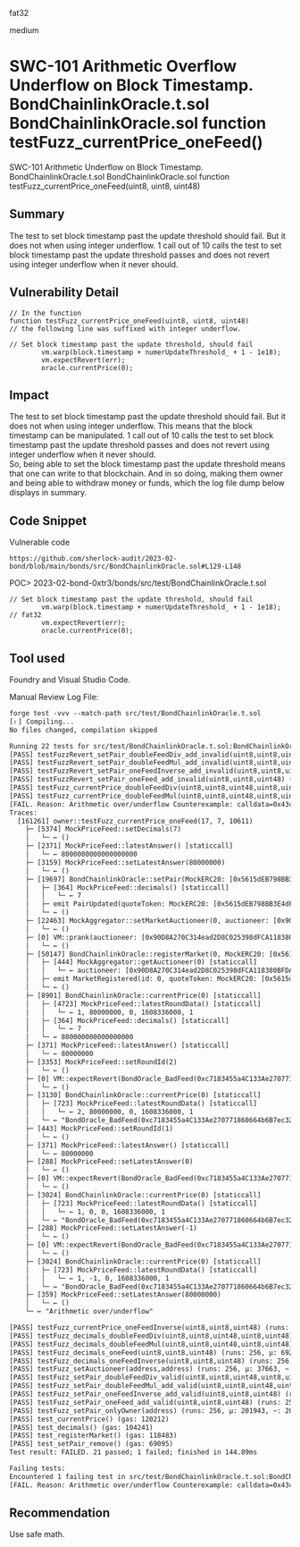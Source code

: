 fat32

medium

# SWC-101 Arithmetic Overflow Underflow on Block Timestamp. BondChainlinkOracle.t.sol BondChainlinkOracle.sol function testFuzz_currentPrice_oneFeed()

SWC-101 Arithmetic Underflow on Block Timestamp. BondChainlinkOracle.t.sol BondChainlinkOracle.sol function testFuzz_currentPrice_oneFeed(uint8, uint8, uint48)

## Summary
The test to set block timestamp past the update threshold should fail.  But it does not when using integer underflow.
1 call out of 10 calls the test to set block timestamp past the update threshold passes and does not revert using integer underflow when it never should.

## Vulnerability Detail
```solidity
// In the function
function testFuzz_currentPrice_oneFeed(uint8, uint8, uint48) 
// the following line was suffixed with integer underflow.  
```

```solidity
// Set block timestamp past the update threshold, should fail
        vm.warp(block.timestamp + numerUpdateThreshold_ + 1 - 1e18);
        vm.expectRevert(err);
        oracle.currentPrice(0);
```

## Impact
The test to set block timestamp past the update threshold should fail.  But it does not when using integer underflow.  This means that the block timestamp can be manipulated.  1 call out of 10 calls the test to set block timestamp past the update threshold passes and does not revert using integer underflow when it never should.  
So, being able to set the block timestamp past the update threshold means that one can write to that blockchain.  And in so doing, making them owner and being able to withdraw money or funds, which the log file dump below displays in summary.

## Code Snippet
Vulnerable code
```url
https://github.com/sherlock-audit/2023-02-bond/blob/main/bonds/src/BondChainlinkOracle.sol#L129-L148
```
POC> 2023-02-bond-0xtr3/bonds/src/test/BondChainlinkOracle.t.sol
```solidity
// Set block timestamp past the update threshold, should fail
        vm.warp(block.timestamp + numerUpdateThreshold_ + 1 - 1e18);  // fat32
        vm.expectRevert(err);
        oracle.currentPrice(0);
```

## Tool used
Foundry and Visual Studio Code.

Manual Review
Log File:
```txt
forge test -vvv --match-path src/test/BondChainlinkOracle.t.sol
[⠆] Compiling...
No files changed, compilation skipped

Running 22 tests for src/test/BondChainlinkOracle.t.sol:BondChainlinkOracleTest
[PASS] testFuzzRevert_setPair_doubleFeedDiv_add_invalid(uint8,uint8,uint48,uint8,uint48) (runs: 256, μ: 62164, ~: 63222)
[PASS] testFuzzRevert_setPair_doubleFeedMul_add_invalid(uint8,uint8,uint48,uint8,uint48) (runs: 256, μ: 61944, ~: 63192)
[PASS] testFuzzRevert_setPair_oneFeedInverse_add_invalid(uint8,uint8,uint48) (runs: 256, μ: 31171, ~: 31824)
[PASS] testFuzzRevert_setPair_oneFeed_add_invalid(uint8,uint8,uint48) (runs: 256, μ: 31274, ~: 31890)
[PASS] testFuzz_currentPrice_doubleFeedDiv(uint8,uint8,uint48,uint8,uint48) (runs: 256, μ: 929, ~: 932)
[PASS] testFuzz_currentPrice_doubleFeedMul(uint8,uint8,uint48,uint8,uint48) (runs: 256, μ: 948, ~: 953)
[FAIL. Reason: Arithmetic over/underflow Counterexample: calldata=0x43c2c9ef000000000000000000000000000000000000000000000000000000000000001100000000000000000000000000000000000000000000000000000000000000070000000000000000000000000000000000000000000000000000000000002973, args=[17, 7, 10611]] testFuzz_currentPrice_oneFeed(uint8,uint8,uint48) (runs: 246, μ: 715, ~: 719)
Traces:
  [161261] owner::testFuzz_currentPrice_oneFeed(17, 7, 10611) 
    ├─ [5374] MockPriceFeed::setDecimals(7) 
    │   └─ ← ()
    ├─ [2371] MockPriceFeed::latestAnswer() [staticcall]
    │   └─ ← 8000000000000000000
    ├─ [3159] MockPriceFeed::setLatestAnswer(80000000) 
    │   └─ ← ()
    ├─ [19697] BondChainlinkOracle::setPair(MockERC20: [0x5615dEB798BB3E4dFa0139dFa1b3D433Cc23b72f], MockERC20: [0x2e234DAe75C793f67A35089C9d99245E1C58470b], true, 0x000000000000000000000000c7183455a4c133ae270771860664b6b7ec320bb100000000000000000000000000000000000000000000000000000000000029730000000000000000000000000000000000000000000000000000000000000000000000000000000000000000000000000000000000000000000000000000000000000000000000000000000000000000000000000000000000000000000000110000000000000000000000000000000000000000000000000000000000000000) 
    │   ├─ [364] MockPriceFeed::decimals() [staticcall]
    │   │   └─ ← 7
    │   ├─ emit PairUpdated(quoteToken: MockERC20: [0x5615dEB798BB3E4dFa0139dFa1b3D433Cc23b72f], payoutToken: MockERC20: [0x2e234DAe75C793f67A35089C9d99245E1C58470b], supported: true)
    │   └─ ← ()
    ├─ [22463] MockAggregator::setMarketAuctioneer(0, auctioneer: [0x90D8A270C314ead2D8C025398dFCA118380BFDAA]) 
    │   └─ ← ()
    ├─ [0] VM::prank(auctioneer: [0x90D8A270C314ead2D8C025398dFCA118380BFDAA]) 
    │   └─ ← ()
    ├─ [50147] BondChainlinkOracle::registerMarket(0, MockERC20: [0x5615dEB798BB3E4dFa0139dFa1b3D433Cc23b72f], MockERC20: [0x2e234DAe75C793f67A35089C9d99245E1C58470b]) 
    │   ├─ [444] MockAggregator::getAuctioneer(0) [staticcall]
    │   │   └─ ← auctioneer: [0x90D8A270C314ead2D8C025398dFCA118380BFDAA]
    │   ├─ emit MarketRegistered(id: 0, quoteToken: MockERC20: [0x5615dEB798BB3E4dFa0139dFa1b3D433Cc23b72f], payoutToken: MockERC20: [0x2e234DAe75C793f67A35089C9d99245E1C58470b])
    │   └─ ← ()
    ├─ [8901] BondChainlinkOracle::currentPrice(0) [staticcall]
    │   ├─ [4723] MockPriceFeed::latestRoundData() [staticcall]
    │   │   └─ ← 1, 80000000, 0, 1608336000, 1
    │   ├─ [364] MockPriceFeed::decimals() [staticcall]
    │   │   └─ ← 7
    │   └─ ← 800000000000000000
    ├─ [371] MockPriceFeed::latestAnswer() [staticcall]
    │   └─ ← 80000000
    ├─ [3353] MockPriceFeed::setRoundId(2) 
    │   └─ ← ()
    ├─ [0] VM::expectRevert(BondOracle_BadFeed(0xc7183455a4C133Ae270771860664b6B7ec320bB1)) 
    │   └─ ← ()
    ├─ [3130] BondChainlinkOracle::currentPrice(0) [staticcall]
    │   ├─ [723] MockPriceFeed::latestRoundData() [staticcall]
    │   │   └─ ← 2, 80000000, 0, 1608336000, 1
    │   └─ ← "BondOracle_BadFeed(0xc7183455a4C133Ae270771860664b6B7ec320bB1)"
    ├─ [443] MockPriceFeed::setRoundId(1) 
    │   └─ ← ()
    ├─ [371] MockPriceFeed::latestAnswer() [staticcall]
    │   └─ ← 80000000
    ├─ [288] MockPriceFeed::setLatestAnswer(0) 
    │   └─ ← ()
    ├─ [0] VM::expectRevert(BondOracle_BadFeed(0xc7183455a4C133Ae270771860664b6B7ec320bB1)) 
    │   └─ ← ()
    ├─ [3024] BondChainlinkOracle::currentPrice(0) [staticcall]
    │   ├─ [723] MockPriceFeed::latestRoundData() [staticcall]
    │   │   └─ ← 1, 0, 0, 1608336000, 1
    │   └─ ← "BondOracle_BadFeed(0xc7183455a4C133Ae270771860664b6B7ec320bB1)"
    ├─ [288] MockPriceFeed::setLatestAnswer(-1) 
    │   └─ ← ()
    ├─ [0] VM::expectRevert(BondOracle_BadFeed(0xc7183455a4C133Ae270771860664b6B7ec320bB1)) 
    │   └─ ← ()
    ├─ [3024] BondChainlinkOracle::currentPrice(0) [staticcall]
    │   ├─ [723] MockPriceFeed::latestRoundData() [staticcall]
    │   │   └─ ← 1, -1, 0, 1608336000, 1
    │   └─ ← "BondOracle_BadFeed(0xc7183455a4C133Ae270771860664b6B7ec320bB1)"
    ├─ [359] MockPriceFeed::setLatestAnswer(80000000) 
    │   └─ ← ()
    └─ ← "Arithmetic over/underflow"

[PASS] testFuzz_currentPrice_oneFeedInverse(uint8,uint8,uint48) (runs: 256, μ: 1298, ~: 657)
[PASS] testFuzz_decimals_doubleFeedDiv(uint8,uint8,uint48,uint8,uint48) (runs: 256, μ: 909, ~: 911)
[PASS] testFuzz_decimals_doubleFeedMul(uint8,uint8,uint48,uint8,uint48) (runs: 256, μ: 931, ~: 934)
[PASS] testFuzz_decimals_oneFeed(uint8,uint8,uint48) (runs: 256, μ: 692, ~: 696)
[PASS] testFuzz_decimals_oneFeedInverse(uint8,uint8,uint48) (runs: 256, μ: 677, ~: 681)
[PASS] testFuzz_setAuctioneer(address,address) (runs: 256, μ: 37663, ~: 37632)
[PASS] testFuzz_setPair_doubleFeedDiv_valid(uint8,uint8,uint48,uint8,uint48) (runs: 256, μ: 929, ~: 932)
[PASS] testFuzz_setPair_doubleFeedMul_add_valid(uint8,uint8,uint48,uint8,uint48) (runs: 256, μ: 905, ~: 908)
[PASS] testFuzz_setPair_oneFeedInverse_add_valid(uint8,uint8,uint48) (runs: 256, μ: 656, ~: 659)
[PASS] testFuzz_setPair_oneFeed_add_valid(uint8,uint8,uint48) (runs: 256, μ: 670, ~: 674)
[PASS] testFuzz_setPair_onlyOwner(address) (runs: 256, μ: 201943, ~: 201927)
[PASS] test_currentPrice() (gas: 120212)
[PASS] test_decimals() (gas: 104241)
[PASS] test_registerMarket() (gas: 118483)
[PASS] test_setPair_remove() (gas: 69095)
Test result: FAILED. 21 passed; 1 failed; finished in 144.89ms

Failing tests:
Encountered 1 failing test in src/test/BondChainlinkOracle.t.sol:BondChainlinkOracleTest
[FAIL. Reason: Arithmetic over/underflow Counterexample: calldata=0x43c2c9ef000000000000000000000000000000000000000000000000000000000000001100000000000000000000000000000000000000000000000000000000000000070000000000000000000000000000000000000000000000000000000000002973, args=[17, 7, 10611]] testFuzz_currentPrice_oneFeed(uint8,uint8,uint48) (runs: 246, μ: 715, ~: 719)
```

## Recommendation
Use safe math.